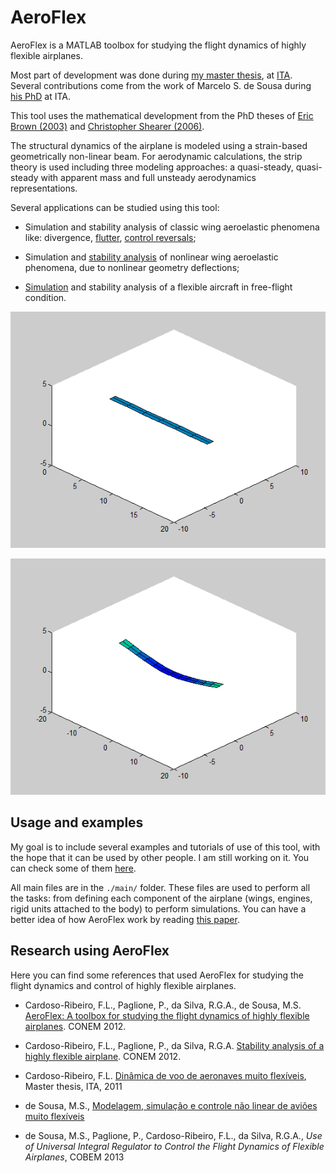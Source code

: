 # AeroFlex
AeroFlex is a MATLAB toolbox for studying the flight dynamics of highly flexible airplanes.

Most part of development was done during [my master thesis](http://www.bdita.bibl.ita.br/tesesdigitais/lista_resumo.php?num_tese=61853),
at [ITA](http://www.ita.br). Several contributions come from the work of Marcelo S. de Sousa during [his PhD](http://www.bdita.bibl.ita.br/tesesdigitais/lista_resumo.php?num_tese=64358) at ITA.

This tool uses the mathematical development from the PhD theses of [Eric Brown (2003)](http://dspace.mit.edu/handle/1721.1/8001) 
and [Christopher Shearer (2006)](http://adsabs.harvard.edu/abs/2006PhDT.......242S).

The structural dynamics of the airplane is modeled using a strain-based geometrically non-linear beam.
For aerodynamic calculations, the strip theory is used including three modeling approaches:
a quasi-steady, quasi-steady with apparent mass and full unsteady aerodynamics representations.

Several applications can be studied using this tool:

- Simulation and stability analysis of classic wing aeroelastic phenomena like: divergence, [flutter](./examples/example2/README.md), [control reversals](.\examples\example3\README.md);

- Simulation and [stability analysis](./examples/example2/README.md) of nonlinear wing aeroelastic phenomena, due to nonlinear geometry deflections;

- [Simulation](./examples/example4/README.md) and stability analysis of a flexible aircraft in free-flight condition.

![Unstable Aeroelasticity](./examples/example2/simulation_unstable.gif)

![Simulation of flexible airplane](./examples/example4/flexible.gif)

## Usage and examples

My goal is to include several examples and tutorials of use of this tool, with the hope that it can be
used by other people. I am still working on it. You can check some of them [here](./examples/README.md).

All main files are in the `./main/` folder. These files are used to perform all the tasks: from
defining each component of the airplane (wings, engines, rigid units attached to the body)
to perform simulations. You can have a better idea of how AeroFlex work by reading 
[this paper](http://flavioluiz.github.io/papers/AeroFlexCONEM.pdf).


## Research using AeroFlex

Here you can find some references that used AeroFlex for studying the flight dynamics
and control of highly flexible airplanes.

* Cardoso-Ribeiro, F.L., Paglione, P., da Silva, R.G.A., de Sousa, M.S.  [AeroFlex: A toolbox for studying the flight dynamics of highly flexible airplanes](http://flavioluiz.github.io/papers/AeroFlexCONEM.pdf). CONEM 2012.

* Cardoso-Ribeiro, F.L., Paglione, P., da Silva, R.G.A. [Stability analysis of a highly flexible airplane](http://flavioluiz.github.io/papers/StabilityCONEM.pdf). CONEM 2012.

* Cardoso-Ribeiro, F.L. [Dinâmica de voo de aeronaves muito flexíveis](http://www.bdita.bibl.ita.br/tesesdigitais/lista_resumo.php?num_tese=61853), Master thesis, ITA, 2011

* de Sousa, M.S., [Modelagem, simulação e controle não linear de aviões muito flexíveis](http://www.bdita.bibl.ita.br/tesesdigitais/lista_resumo.php?num_tese=64358)

* de Sousa, M.S., Paglione, P., Cardoso-Ribeiro, F.L., da Silva, R.G.A.,  *Use of Universal Integral Regulator to Control the Flight Dynamics of Flexible Airplanes*, COBEM 2013
